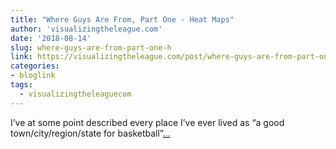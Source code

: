 ```yaml
---
title: "Where Guys Are From, Part One - Heat Maps"
author: 'visualizingtheleague.com'
date: '2018-08-14'
slug: where-guys-are-from-part-one-h
link: https://visualizingtheleague.com/post/where-guys-are-from-part-one-heat-maps/
categories:
- bloglink
tags:
  - visualizingtheleaguecom
---
```


I’ve at some point described every place I’ve ever lived as “a good town/city/region/state for basketball”[... <i class="fas fa-external-link-alt"></i>](https://visualizingtheleague.com/post/where-guys-are-from-part-one-heat-maps/)

